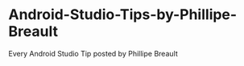Android-Studio-Tips-by-Phillipe-Breault
=======================================

Every Android Studio Tip posted by Phillipe Breault

